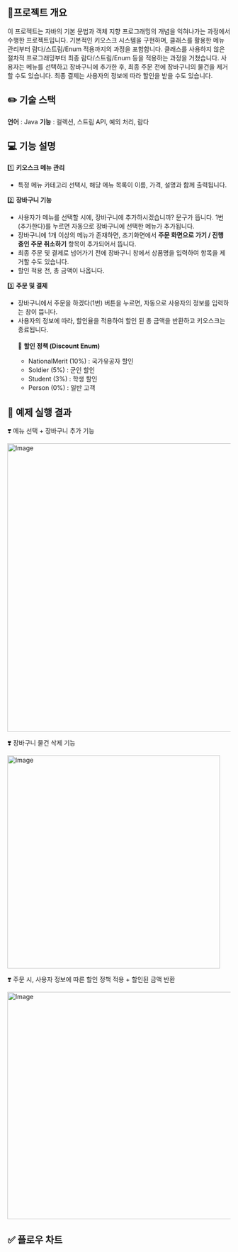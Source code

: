 📍프로젝트 개요
--------
이 프로젝트는 자바의 기본 문법과 객체 지향 프로그래밍의 개념을 익혀나가는 과정에서 수행한 프로젝트입니다.
기본적인 키오스크 시스템을 구현하며, 클래스를 활용한 메뉴 관리부터 람다/스트림/Enum 적용까지의 과정을 포함합니다.
클래스를 사용하지 않은 절차적 프로그래밍부터 최종 람다/스트림/Enum 등을 적용하는 과정을 거쳤습니다.
사용자는 메뉴를 선택하고 장바구니에 추가한 후, 최종 주문 전에 장바구니의 물건을 제거할 수도 있습니다.
최종 결제는 사용자의 정보에 따라 할인을 받을 수도 있습니다.


✏️ 기술 스택
----------
<b>언어</b> : Java
<b>기능</b> : 컬렉션, 스트림 API, 예외 처리, 람다

💻 기능 설명
-----------
1️⃣ <b>키오스크 메뉴 관리</b>
<ul>
  <li>
    특정 메뉴 카테고리 선택시, 해당 메뉴 목록이 이름, 가격, 설명과 함께 출력됩니다.
  </li>
</ul>

2️⃣ <b>장바구니 기능</b>
<ul>
   <li>
    사용자가 메뉴를 선택할 시에, 장바구니에 추가하시겠습니까? 문구가 뜹니다.
     1번(추가한다)를 누르면 자동으로 장바구니에 선택한 메뉴가 추가됩니다.
  </li>
   <li>
    장바구니에 1개 이상의 메뉴가 존재하면, 초기화면에서 <b>주문 화면으로 가기 / 진행 중인 주문 취소하기</b> 항목이 추가되어서 뜹니다.
  </li>
   <li>
    최종 주문 및 결제로 넘어가기 전에 장바구니 창에서 상품명을 입력하여 항목을 제거할 수도 있습니다.
  </li>
   <li>
    할인 적용 전, 총 금액이 나옵니다.
  </li>
</ul>

3️⃣ <b>주문 및 결제</b>
<ul>
   <li>
    장바구니에서 주문을 하겠다(1번) 버튼을 누르면, 자동으로 사용자의 정보를 입력하는 창이 뜹니다.
  </li>
   <li>
    사용자의 정보에 따라, 할인율을 적용하여 할인 된 총 금액을 반환하고 키오스크는 종료됩니다.
  </li>
  <br>
📌 <b>할인 정책 (Discount Enum)</b>
  <ul>
<li>NationalMerit (10%) : 국가유공자 할인</li>
  <li>Soldier (5%) : 군인 할인</li>
  <li>Student (3%) : 학생 할인</li>
  <li>Person (0%) : 일반 고객</li> 
</ul>
</ul>

💖 예제 실행 결과
----------
❣️ 메뉴 선택 + 장바구니 추가 기능

<img width="650" alt="Image" src="https://github.com/user-attachments/assets/192d1d98-4575-40d2-a0df-f2f536ef8a9a" />

❣️ 장바구니 물건 삭제 기능

<img width="480" alt="Image" src="https://github.com/user-attachments/assets/4b24e154-e273-435b-bdcf-51afd683435e" />

❣️ 주문 시, 사용자 정보에 따른 할인 정책 적용 + 할인된 금액 반환

<img width="512" alt="Image" src="https://github.com/user-attachments/assets/69fb3a83-4278-41eb-a8e7-10d3bd624e0f" />

✅ 플로우 차트
----

